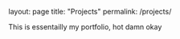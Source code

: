 layout: page
title: "Projects"
permalink: /projects/

This is essentailly my portfolio, hot damn okay 
